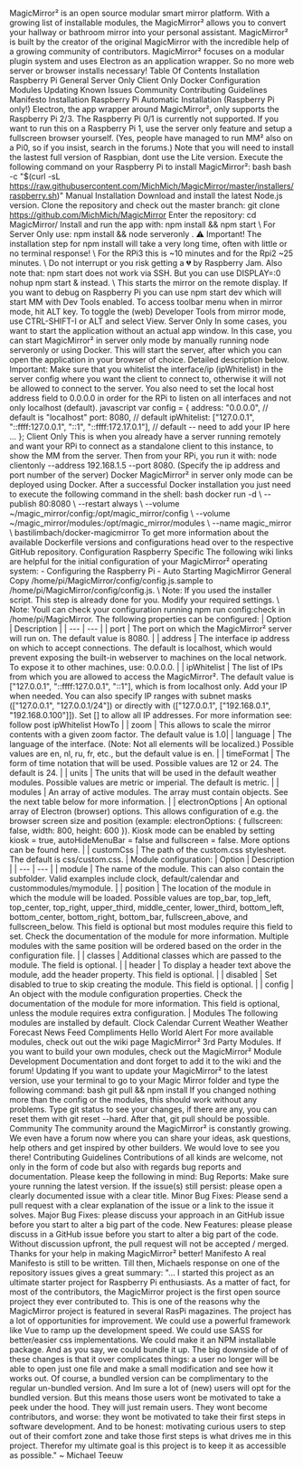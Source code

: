 MagicMirror² is an open source modular smart mirror platform. With a growing list of installable modules, the MagicMirror² allows you to convert your hallway or bathroom mirror into your personal assistant. MagicMirror² is built by the creator of the original MagicMirror with the incredible help of a growing community of contributors. MagicMirror² focuses on a modular plugin system and uses Electron as an application wrapper. So no more web server or browser installs necessary! Table Of Contents Installation Raspberry Pi General Server Only Client Only Docker Configuration Modules Updating Known Issues Community Contributing Guidelines Manifesto Installation Raspberry Pi Automatic Installation (Raspberry Pi only!) Electron, the app wrapper around MagicMirror², only supports the Raspberry Pi 2/3. The Raspberry Pi 0/1 is currently not supported. If you want to run this on a Raspberry Pi 1, use the server only feature and setup a fullscreen browser yourself. (Yes, people have managed to run MM² also on a Pi0, so if you insist, search in the forums.) Note that you will need to install the lastest full version of Raspbian, dont use the Lite version. Execute the following command on your Raspberry Pi to install MagicMirror²: bash bash -c "$(curl -sL https://raw.githubusercontent.com/MichMich/MagicMirror/master/installers/raspberry.sh)" Manual Installation Download and install the latest Node.js version. Clone the repository and check out the master branch: git clone https://github.com/MichMich/MagicMirror Enter the repository: cd MagicMirror/ Install and run the app with: npm install && npm start \ For Server Only use: npm install && node serveronly . :warning: Important! The installation step for npm install will take a very long time, often with little or no terminal response! \ For the RPi3 this is ~10 minutes and for the Rpi2 ~25 minutes. \ Do not interrupt or you risk getting a :broken_heart: by Raspberry Jam. Also note that: npm start does not work via SSH. But you can use DISPLAY=:0 nohup npm start & instead. \ This starts the mirror on the remote display. If you want to debug on Raspberry Pi you can use npm start dev which will start MM with Dev Tools enabled. To access toolbar menu when in mirror mode, hit ALT key. To toggle the (web) Developer Tools from mirror mode, use CTRL-SHIFT-I or ALT and select View. Server Only In some cases, you want to start the application without an actual app window. In this case, you can start MagicMirror² in server only mode by manually running node serveronly or using Docker. This will start the server, after which you can open the application in your browser of choice. Detailed description below. Important: Make sure that you whitelist the interface/ip (ipWhitelist) in the server config where you want the client to connect to, otherwise it will not be allowed to connect to the server. You also need to set the local host address field to 0.0.0.0 in order for the RPi to listen on all interfaces and not only localhost (default). javascript var config = { address: "0.0.0.0", // default is "localhost" port: 8080, // default ipWhitelist: ["127.0.0.1", "::ffff:127.0.0.1", "::1", "::ffff:172.17.0.1"], // default -- need to add your IP here ... }; Client Only This is when you already have a server running remotely and want your RPi to connect as a standalone client to this instance, to show the MM from the server. Then from your RPi, you run it with: node clientonly --address 192.168.1.5 --port 8080. (Specify the ip address and port number of the server) Docker MagicMirror² in server only mode can be deployed using Docker. After a successful Docker installation you just need to execute the following command in the shell: bash docker run -d \ --publish 80:8080 \ --restart always \ --volume ~/magic_mirror/config:/opt/magic_mirror/config \ --volume ~/magic_mirror/modules:/opt/magic_mirror/modules \ --name magic_mirror \ bastilimbach/docker-magicmirror To get more information about the available Dockerfile versions and configurations head over to the respective GitHub repository. Configuration Raspberry Specific The following wiki links are helpful for the initial configuration of your MagicMirror² operating system: - Configuring the Raspberry Pi - Auto Starting MagicMirror General Copy /home/pi/MagicMirror/config/config.js.sample to /home/pi/MagicMirror/config/config.js. \ Note: If you used the installer script. This step is already done for you. Modify your required settings. \ Note: Youll can check your configuration running npm run config:check in /home/pi/MagicMirror. The following properties can be configured: | Option | Description | | --- | --- | | port | The port on which the MagicMirror² server will run on. The default value is 8080. | | address | The interface ip address on which to accept connections. The default is localhost, which would prevent exposing the built-in webserver to machines on the local network. To expose it to other machines, use: 0.0.0.0. | | ipWhitelist | The list of IPs from which you are allowed to access the MagicMirror². The default value is ["127.0.0.1", "::ffff:127.0.0.1", "::1"], which is from localhost only. Add your IP when needed. You can also specify IP ranges with subnet masks (["127.0.0.1", "127.0.0.1/24"]) or directly with (["127.0.0.1", ["192.168.0.1", "192.168.0.100"]]). Set [] to allow all IP addresses. For more information see: follow post ipWhitelist HowTo | | zoom | This allows to scale the mirror contents with a given zoom factor. The default value is 1.0| | language | The language of the interface. (Note: Not all elements will be localized.) Possible values are en, nl, ru, fr, etc., but the default value is en. | | timeFormat | The form of time notation that will be used. Possible values are 12 or 24. The default is 24. | | units | The units that will be used in the default weather modules. Possible values are metric or imperial. The default is metric. | | modules | An array of active modules. The array must contain objects. See the next table below for more information. | | electronOptions | An optional array of Electron (browser) options. This allows configuration of e.g. the browser screen size and position (example: electronOptions: { fullscreen: false, width: 800, height: 600 }). Kiosk mode can be enabled by setting kiosk = true, autoHideMenuBar = false and fullscreen = false. More options can be found here. | | customCss | The path of the custom.css stylesheet. The default is css/custom.css. | Module configuration: | Option | Description | | --- | --- | | module | The name of the module. This can also contain the subfolder. Valid examples include clock, default/calendar and custommodules/mymodule. | | position | The location of the module in which the module will be loaded. Possible values are top_bar, top_left, top_center, top_right, upper_third, middle_center, lower_third, bottom_left, bottom_center, bottom_right, bottom_bar, fullscreen_above, and fullscreen_below. This field is optional but most modules require this field to set. Check the documentation of the module for more information. Multiple modules with the same position will be ordered based on the order in the configuration file. | | classes | Additional classes which are passed to the module. The field is optional. | | header | To display a header text above the module, add the header property. This field is optional. | | disabled | Set disabled to true to skip creating the module. This field is optional. | | config | An object with the module configuration properties. Check the documentation of the module for more information. This field is optional, unless the module requires extra configuration. | Modules The following modules are installed by default. Clock Calendar Current Weather Weather Forecast News Feed Compliments Hello World Alert For more available modules, check out out the wiki page MagicMirror² 3rd Party Modules. If you want to build your own modules, check out the MagicMirror² Module Development Documentation and dont forget to add it to the wiki and the forum! Updating If you want to update your MagicMirror² to the latest version, use your terminal to go to your Magic Mirror folder and type the following command: bash git pull && npm install If you changed nothing more than the config or the modules, this should work without any problems. Type git status to see your changes, if there are any, you can reset them with git reset --hard. After that, git pull should be possible. Community The community around the MagicMirror² is constantly growing. We even have a forum now where you can share your ideas, ask questions, help others and get inspired by other builders. We would love to see you there! Contributing Guidelines Contributions of all kinds are welcome, not only in the form of code but also with regards bug reports and documentation. Please keep the following in mind: Bug Reports: Make sure youre running the latest version. If the issue(s) still persist: please open a clearly documented issue with a clear title. Minor Bug Fixes: Please send a pull request with a clear explanation of the issue or a link to the issue it solves. Major Bug Fixes: please discuss your approach in an GitHub issue before you start to alter a big part of the code. New Features: please please discuss in a GitHub issue before you start to alter a big part of the code. Without discussion upfront, the pull request will not be accepted / merged. Thanks for your help in making MagicMirror² better! Manifesto A real Manifesto is still to be written. Till then, Michaels response on one of the repository issues gives a great summary: "... I started this project as an ultimate starter project for Raspberry Pi enthusiasts. As a matter of fact, for most of the contributors, the MagicMirror project is the first open source project they ever contributed to. This is one of the reasons why the MagicMirror project is featured in several RasPi magazines. The project has a lot of opportunities for improvement. We could use a powerful framework like Vue to ramp up the development speed. We could use SASS for better/easier css implementations. We could make it an NPM installable package. And as you say, we could bundle it up. The big downside of of of these changes is that it over complicates things: a user no longer will be able to open just one file and make a small modification and see how it works out. Of course, a bundled version can be complimentary to the regular un-bundled version. And Im sure a lot of (new) users will opt for the bundled version. But this means those users wont be motivated to take a peek under the hood. They will just remain users. They wont become contributors, and worse: they wont be motivated to take their first steps in software development. And to be honest: motivating curious users to step out of their comfort zone and take those first steps is what drives me in this project. Therefor my ultimate goal is this project is to keep it as accessible as possible." ~ Michael Teeuw